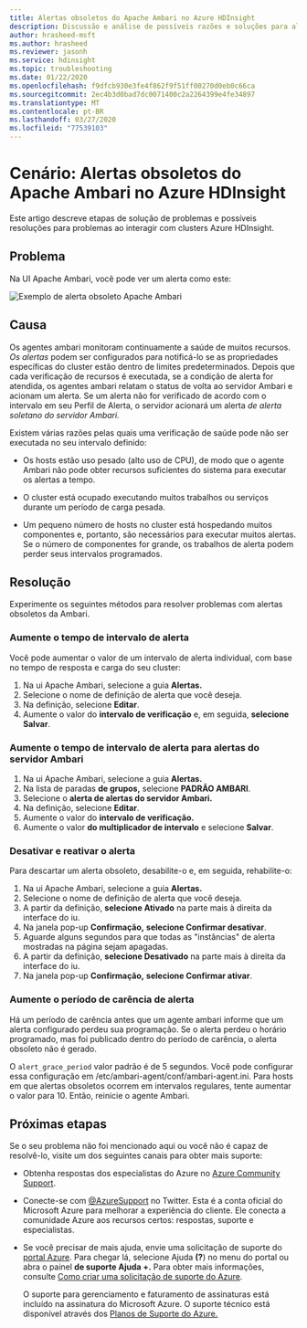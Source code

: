 ```yaml
---
title: Alertas obsoletos do Apache Ambari no Azure HDInsight
description: Discussão e análise de possíveis razões e soluções para alertas obsoletos apache ambari no HDInsight.
author: hrasheed-msft
ms.author: hrasheed
ms.reviewer: jasonh
ms.service: hdinsight
ms.topic: troubleshooting
ms.date: 01/22/2020
ms.openlocfilehash: f9dfcb930e3fe4f862f9f51ff00270d0eb0c66ca
ms.sourcegitcommit: 2ec4b3d0bad7dc0071400c2a2264399e4fe34897
ms.translationtype: MT
ms.contentlocale: pt-BR
ms.lasthandoff: 03/27/2020
ms.locfileid: "77539103"
---
```

# <a name="scenario-apache-ambari-stale-alerts-in-azure-hdinsight"></a>Cenário: Alertas obsoletos do Apache Ambari no Azure HDInsight

Este artigo descreve etapas de solução de problemas e possíveis resoluções para problemas ao interagir com clusters Azure HDInsight.

## <a name="issue"></a>Problema

Na UI Apache Ambari, você pode ver um alerta como este:

![Exemplo de alerta obsoleto Apache Ambari](./media/apache-ambari-troubleshoot-stale-alerts/ambari-stale-alerts-example.png)

## <a name="cause"></a>Causa

Os agentes ambari monitoram continuamente a saúde de muitos recursos. *Os alertas* podem ser configurados para notificá-lo se as propriedades específicas do cluster estão dentro de limites predeterminados. Depois que cada verificação de recursos é executada, se a condição de alerta for atendida, os agentes ambari relatam o status de volta ao servidor Ambari e acionam um alerta. Se um alerta não for verificado de acordo com o intervalo em seu Perfil de Alerta, o servidor acionará um alerta *de alerta soletano do servidor Ambari.*

Existem várias razões pelas quais uma verificação de saúde pode não ser executada no seu intervalo definido:

* Os hosts estão uso pesado (alto uso de CPU), de modo que o agente Ambari não pode obter recursos suficientes do sistema para executar os alertas a tempo.

* O cluster está ocupado executando muitos trabalhos ou serviços durante um período de carga pesada.

* Um pequeno número de hosts no cluster está hospedando muitos componentes e, portanto, são necessários para executar muitos alertas. Se o número de componentes for grande, os trabalhos de alerta podem perder seus intervalos programados.

## <a name="resolution"></a>Resolução

Experimente os seguintes métodos para resolver problemas com alertas obsoletos da Ambari.

### <a name="increase-the-alert-interval-time"></a>Aumente o tempo de intervalo de alerta

Você pode aumentar o valor de um intervalo de alerta individual, com base no tempo de resposta e carga do seu cluster:

1. Na ui Apache Ambari, selecione a guia **Alertas.**
1. Selecione o nome de definição de alerta que você deseja.
1. Na definição, selecione **Editar**.
1. Aumente o valor do **intervalo de verificação** e, em seguida, **selecione Salvar**.

### <a name="increase-the-alert-interval-time-for-ambari-server-alerts"></a>Aumente o tempo de intervalo de alerta para alertas do servidor Ambari

1. Na ui Apache Ambari, selecione a guia **Alertas.**
1. Na lista de paradas **de grupos,** selecione **PADRÃO AMBARI**.
1. Selecione o **alerta de alertas do servidor Ambari.**
1. Na definição, selecione **Editar**.
1. Aumente o valor do **intervalo de verificação.**
1. Aumente o valor **do multiplicador de intervalo** e selecione **Salvar**.

### <a name="disable-and-reenable-the-alert"></a>Desativar e reativar o alerta

Para descartar um alerta obsoleto, desabilite-o e, em seguida, rehabilite-o:

1. Na ui Apache Ambari, selecione a guia **Alertas.**
1. Selecione o nome de definição de alerta que você deseja.
1. A partir da definição, **selecione Ativado** na parte mais à direita da interface do iu.
1. Na janela pop-up **Confirmação,** **selecione Confirmar desativar**.
1. Aguarde alguns segundos para que todas as "instâncias" de alerta mostradas na página sejam apagadas.
1. A partir da definição, **selecione Desativado** na parte mais à direita da interface do iu.
1. Na janela pop-up **Confirmação,** **selecione Confirmar ativar**.

### <a name="increase-the-alert-grace-period"></a>Aumente o período de carência de alerta

Há um período de carência antes que um agente ambari informe que um alerta configurado perdeu sua programação. Se o alerta perdeu o horário programado, mas foi publicado dentro do período de carência, o alerta obsoleto não é gerado.

O `alert_grace_period` valor padrão é de 5 segundos. Você pode configurar essa configuração em /etc/ambari-agent/conf/ambari-agent.ini. Para hosts em que alertas obsoletos ocorrem em intervalos regulares, tente aumentar o valor para 10. Então, reinicie o agente Ambari.

## <a name="next-steps"></a>Próximas etapas

Se o seu problema não foi mencionado aqui ou você não é capaz de resolvê-lo, visite um dos seguintes canais para obter mais suporte:

* Obtenha respostas dos especialistas do Azure no [Azure Community Support](https://azure.microsoft.com/support/community/).

* Conecte-se com [@AzureSupport](https://twitter.com/azuresupport) no Twitter. Esta é a conta oficial do Microsoft Azure para melhorar a experiência do cliente. Ele conecta a comunidade Azure aos recursos certos: respostas, suporte e especialistas.

* Se você precisar de mais ajuda, envie uma solicitação de suporte do [portal Azure](https://portal.azure.com/?#blade/Microsoft_Azure_Support/HelpAndSupportBlade/). Para chegar lá, selecione Ajuda **(?**) no menu do portal ou abra o painel **de suporte Ajuda +.** Para obter mais informações, consulte [Como criar uma solicitação de suporte do Azure](https://docs.microsoft.com/azure/azure-supportability/how-to-create-azure-support-request). 

  O suporte para gerenciamento e faturamento de assinaturas está incluído na assinatura do Microsoft Azure. O suporte técnico está disponível através dos [Planos de Suporte do Azure.](https://azure.microsoft.com/support/plans/)
